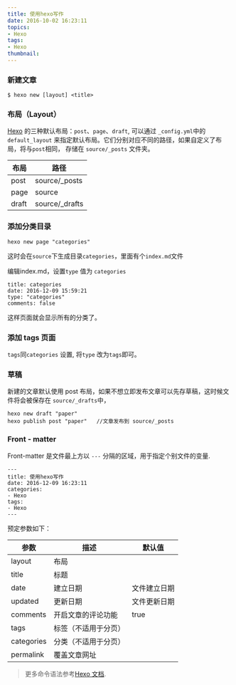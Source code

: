 ```yaml
---
title: 使用hexo写作
date: 2016-10-02 16:23:11
topics: 
- Hexo
tags:
- Hexo
thumbnail: 
---
```


<!--more-->
### 新建文章

```
$ hexo new [layout] <title>
```

### 布局（Layout）

[Hexo][link-1] 的三种默认布局：`post`、`page`、`draft`, 可以通过 `_config.yml`中的`default_layout` 来指定默认布局。它们分别对应不同的路径，如果自定义了布局，将与`post`相同， 存储在 `source/_posts` 文件夹。


| 布局 | 路径 |
|-----|------|
|post | source/_posts |
|page | source  |
|draft| source/_drafts|


### 添加分类目录

```
hexo new page "categories"
```

这时会在`source`下生成目录`categories`，里面有个`index.md`文件

编辑index.md，设置`type` 值为 `categories`

```
title: categories
date: 2016-12-09 15:59:21
type: "categories"
comments: false

```
这样页面就会显示所有的分类了。


### 添加 tags 页面

`tags`同`categories` 设置, 将`type` 改为`tags`即可。

### 草稿

新建的文章默认使用 post 布局，如果不想立即发布文章可以先存草稿，这时候文件将会被保存在 `source/_drafts`中，
```
hexo new draft "paper"  	 
hexo publish post "paper"   //文章发布到 source/_posts

```

### Front - matter

Front-matter 是文件最上方以 `---` 分隔的区域，用于指定个别文件的变量.

```
---
title: 使用hexo写作
date: 2016-12-09 16:23:11
categories: 
- Hexo
tags:
- Hexo
---
```
预定参数如下：

|参数|	描述	|默认值|
|----|------|-----|
|layout|	布局	|
|title|	标题	|
|date|	建立日期	|文件建立日期|
|updated|	更新日期|	文件更新日期|
|comments|	开启文章的评论功能	|true|
|tags|	标签（不适用于分页）|	
|categories|	分类（不适用于分页）|	
|permalink|	覆盖文章网址	|


>更多命令语法参考[Hexo 文档][link-2].



[link-1]: https://hexo.io/zh-cn/
[link-2]: https://hexo.io/zh-cn/docs/
